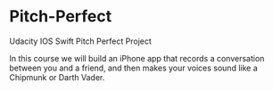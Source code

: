 # Pitch-Perfect
Udacity IOS Swift Pitch Perfect Project

In this course we will build an iPhone app that records a conversation between you and a friend, and then makes your voices sound like a Chipmunk or Darth Vader.


